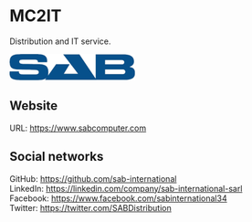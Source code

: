 # MC2IT
Distribution and IT service.

![MC2IT](img/logo.png)

## Website
URL: https://www.sabcomputer.com

## Social networks
GitHub: https://github.com/sab-international  
LinkedIn: https://linkedin.com/company/sab-international-sarl  
Facebook: https://www.facebook.com/sabinternational34  
Twitter: https://twitter.com/SABDistribution
